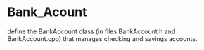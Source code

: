 # Bank_Acount
define the BankAccount class (in files BankAccount.h and BankAccount.cpp) that manages checking and savings accounts.
